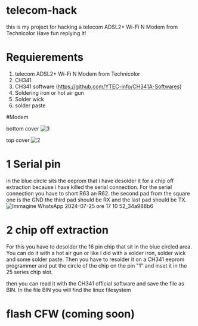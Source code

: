 # telecom-hack
this is my project for hacking a telecom ADSL2+ Wi-Fi N Modem from Technicolor 
Have fun replying it!

# Requierements 
1) telecom ADSL2+ Wi-Fi N Modem from Technicolor
2) CH341
3) CH341 software (https://github.com/YTEC-info/CH341A-Softwares)
4) Soldering iron or hot air gun
5) Solder wick
6) solder paste

#Modem

bottom cover
![3](https://github.com/user-attachments/assets/3138abf7-c5fa-4983-afd9-a24003660f4c)

top cover
![2](https://github.com/user-attachments/assets/2669c30b-7a03-420a-b299-062e10ed9d4c)

# 1 Serial pin

in the blue circle sits the eeprom that i have desolder it for a chip off extraction because i have killed the serial connection.
For the serial connection you have to short R63 an R62. the second pad from the square one is the GND the third pad should be RX and the last pad should be TX.
![Immagine WhatsApp 2024-07-25 ore 17 10 52_34a988b6](https://github.com/user-attachments/assets/a75db18a-a981-47bd-b57a-c96279602801)


# 2 chip off extraction 
For this you have to desolder the 16 pin chip that sit in the blue circled area.
You can do it with a hot air gun or like I did with a solder iron, solder wick and some solder paste.
Then you have to resolder it on a CH341 eeprom programmer and put the circle of the chip on the pin "1" and inset it in the 25 series chip slot.

then you can read it with the CH341 official software and save the file as BIN.
In the file BIN you will find the linux filesystem


# flash CFW (coming soon)
